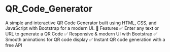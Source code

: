 # QR_Code_Generator
A simple and interactive QR Code Generator built using HTML, CSS, and JavaScript with Bootstrap for a modern UI.  🎯 Features ✅ Enter any text or URL to generate a QR Code ✅ Responsive &amp; modern UI with Bootstrap ✅ Smooth animations for QR code display ✅ Instant QR code generation with a free API
